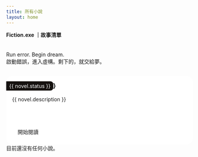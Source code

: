 ```yaml
---
title: 所有小說
layout: home
---
```


<script setup>
import { data as novels } from './novels.data.mjs'; 
import { withBase } from 'vitepress';
</script>

#### Fiction.exe ｜故事清單

<br>
Run error. Begin dream.<br>
啟動錯誤，進入虛構。剩下的，就交給夢。

<div v-if="novels && novels.length > 0" class="novel-list">
  <div v-for="novel in novels" :key="novel.id" class="novel-item">
    <a :href="withBase(novel.link)">
      <img v-if="novel.coverImage" :src="withBase(novel.coverImage)" :alt="novel.title + ' 封面'" class="novel-list-cover">
      <div class="card-body">
        <h3>{{ novel.title }}</h3>
        <!-- <p class="novel-list-author">作者：{{ novel.author }}</p> -->
        <span class="novel-list-status">{{ novel.status }}</span>
        <p class="novel-list-description">{{ novel.description }}</p>
        <a :href="withBase(novel.link)" class="read-more">開始閱讀</a>
      </div>
    </a>
  </div>
</div>
<p v-else>目前還沒有任何小說。</p>

<style scoped>

h1, h2, h3, h4, h5, h6, p {
  margin-top: 0;
  padding: 0;
  border: none;
}
ul {
    list-style: none;
    margin: 0;
    padding: 0;
}

a {
    text-decoration: none;
    color: inherit;
}

.novel-list {
  display: grid;
  grid-template-columns: repeat(auto-fill, minmax(280px, 1fr)); /* 響應式網格佈局 */
  gap: 20px;
  margin-top: 30px;
}
.novel-item {
  border: 1px solid var(--vp-c-divider);
  border-radius: 1rem;
  display: flex;
  flex-direction: column;
  overflow: hidden;
  position: relative;
  background-color: #fff;
}
.novel-item .card-body {
  padding: 1rem;
}
.novel-list-cover {
  width: 100%;
  max-height: 240px;
  object-fit: cover;
}
.novel-list-author, .novel-list-status {
  color: var(--vp-c-text-2);
  margin: 2px 0;
}
.novel-list-status {
  position: absolute;
  top: 0.75rem;
  left: 0;
  background-color: #161210;
  color: #ffffff;
  padding: 0.25rem 0.5rem;
  font-size: 0.875rem;
  border-radius: 0 0.5rem 0.5rem 0;
}

.novel-list-description {
  font-size: 0.875rem;
  color: var(--vp-c-text-2);
  flex-grow: 1;
  margin: 1rem 0;
  min-height: 64px;
  line-height: 1.5;
  overflow: hidden;
  text-overflow: ellipsis;
  display: -webkit-box;
  -webkit-line-clamp: 3;
  -webkit-box-orient: vertical;
}
.read-more {
  display: inline-block;
  padding: 8px 15px;
  background-color: var(--vp-c-brand-1);
  color: var(--vp-c-bg-soft);
  border-radius: 4px;
  text-decoration: none;
  transition: background-color 0.3s;
  align-self: flex-start;
}
.read-more:hover {
  background-color: var(--vp-c-brand-3);
  color: white;
}
</style>
